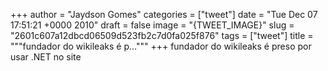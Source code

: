
+++
author = "Jaydson Gomes"
categories = ["tweet"]
date = "Tue Dec 07 17:51:21 +0000 2010"
draft = false
image = "{TWEET_IMAGE}"
slug = "2601c607a12dbcd06509d523fb2c7d0fa025f876"
tags = ["tweet"]
title = """fundador do wikileaks é p..."""
+++
fundador do wikileaks é preso por usar .NET no site
